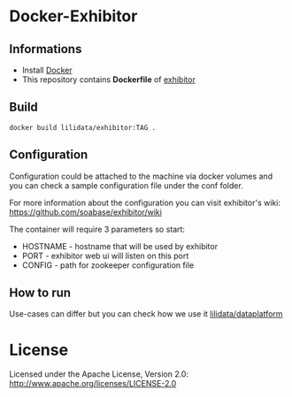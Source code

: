 # Docker-Exhibitor

## Informations

* Install [Docker](https://www.docker.com/)
* This repository contains **Dockerfile** of [exhibitor](https://github.com/soabase/exhibitor)

## Build

    docker build lilidata/exhibitor:TAG .


## Configuration

Configuration could be attached to the machine via docker volumes and you can check a sample configuration file under the conf folder.

For more information about the configuration you can visit exhibitor's wiki: https://github.com/soabase/exhibitor/wiki


The container will require 3 parameters so start:
* HOSTNAME - hostname that will be used by exhibitor
* PORT - exhibitor web ui will listen on this port
* CONFIG - path for zookeeper configuration file

## How to run

Use-cases can differ but you can check how we use it [lilidata/dataplatform](https://github.com/lili-data/liligo-data-platform)

# License

Licensed under the Apache License, Version 2.0: http://www.apache.org/licenses/LICENSE-2.0
